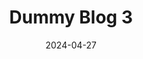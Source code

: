 ---
title: 'Dummy Blog 3'
id: '3'
date: '2024-04-27'
description: 'Dummy is a content generation toolkit designed to make the development, testing and presentation of web prototype lesstime consuming and more realistic....'
image: 'https://source.unsplash.com/random/?nature'
---